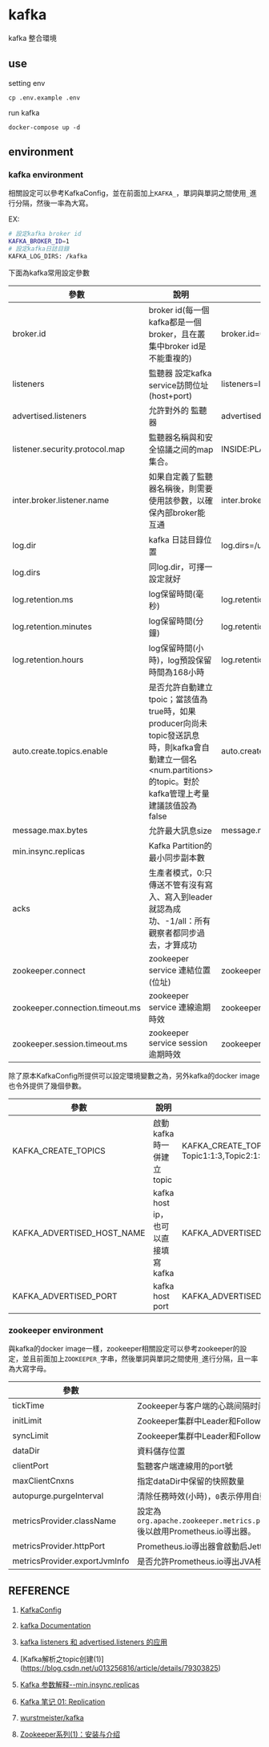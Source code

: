 # kafka

kafka 整合環境

## use

setting env

```
cp .env.example .env
```

run kafka

```
docker-compose up -d 
```

## environment

### kafka environment

相關設定可以參考KafkaConfig，並在前面加上`KAFKA_`，單詞與單詞之間使用`_`進行分隔，然後一率為大寫。

EX:

```bash
# 設定kafka broker id
KAFKA_BROKER_ID=1
# 設定kafka日誌目錄
KAFKA_LOG_DIRS: /kafka
```

下面為kafka常用設定參數

| 參數 | 說明 | Example |
| ---- | --- | --- |
| broker.id | broker id(每一個kafka都是一個broker，且在叢集中broker id是不能重複的) | broker.id=0 |
| listeners| 監聽器 設定kafka service訪問位址(host+port) | listeners=INSIDE://:9092,OUTSIDE://:9094 |
| advertised.listeners | 允許對外的 監聽器 | advertised.listeners=PLAINTEXT://localhost:9092 |
| listener.security.protocol.map| 監聽器名稱與和安全協議之间的map集合。 | INSIDE:PLAINTEXT,OUTSIDE:PLAINTEXT |
| inter.broker.listener.name | 如果自定義了監聽器名稱後，則需要使用該參數，以確保內部broker能互通 | inter.broker.listener.name=INTERNAL |
| log.dir | kafka 日誌目錄位置 | log.dirs=/usr/local/var/lib/kafka-logs |
| log.dirs | 同log.dir，可擇一設定就好 | |
| log.retention.ms | log保留時間(毫秒) | log.retention.ms=168 |
| log.retention.minutes | log保留時間(分鐘) | log.retention.minutes=168 |
| log.retention.hours | log保留時間(小時)，log預設保留時間為168小時 | log.retention.hours=168 |
| auto.create.topics.enable | 是否允許自動建立tpoic；當該值為true時，如果producer向尚未topic發送訊息時，則kafka會自動建立一個名<num.partitions>的topic。對於kafka管理上考量建議該值設為false| auto.create.topics.enable: false |
| message.max.bytes | 允許最大訊息size | message.max.bytes: 1048576|
| min.insync.replicas | Kafka Partition的最小同步副本數 | |
| acks | 生產者模式，0:只傳送不管有沒有寫入、寫入到leader就認為成功、-1/all：所有觀察者都同步過去，才算成功|  |
| zookeeper.connect | zookeeper service 連結位置(位址) | zookeeper.connect=localhost:2181 |
| zookeeper.connection.timeout.ms | zookeeper service 連線逾期時效 | zookeeper.connection.timeout.ms=18000 |
| zookeeper.session.timeout.ms |  zookeeper service session 逾期時效 | zookeeper.session.timeout.ms=30000 |

除了原本KafkaConfig所提供可以設定環境變數之為，另外kafka的docker image也令外提供了幾個參數。

| 參數 | 說明 |  |
| ---- | --- | --- |
| KAFKA_CREATE_TOPICS | 啟動kafka時一併建立topic | KAFKA_CREATE_TOPICS: Topic1:1:3,Topic2:1:1:compact |
| KAFKA_ADVERTISED_HOST_NAME | kafka host ip，也可以直接填寫kafka| KAFKA_ADVERTISED_HOST_NAME:localhost |
| KAFKA_ADVERTISED_PORT | kafka host port | KAFKA_ADVERTISED_PORT: 9092 |

### zookeeper environment

與kafka的docker image一樣，zookeeper相關設定可以參考zookeeper的設定，並且前面加上`ZOOKEEPER_`字串，然後單詞與單詞之間使用`_`進行分隔，且一率為大寫字母。

| 參數 | 說明 |  |
| ---- | --- | --- |
| tickTime | Zookeeper与客户端的心跳间隔时间（单位毫秒）。 | tickTime=2000 |
| initLimit | Zookeeper集群中Leader和Follower之间初始连接的最大心跳数量 | initLimit=10 |
| syncLimit | Zookeeper集群中Leader和Follower之间的最大心跳数量 | syncLimit=5 |
| dataDir | 資料儲存位置| dataDir=/usr/local/var/lib/zookeeper |
| clientPort | 監聽客户端連線用的port號 | clientPort=2181 |
| maxClientCnxns | 指定dataDir中保留的快照数量 | maxClientCnxns=60 |
| autopurge.purgeInterval | 清除任務時效(小時)，`0`表示停用自動清除功能| autopurge.purgeInterval=1 |
| metricsProvider.className | 設定為`org.apache.zookeeper.metrics.prometheus.PrometheusMetricsProvider`後以啟用Prometheus.io導出器。| metricsProvider.className=org.apache.zookeeper.metrics.prometheus.PrometheusMetricsProvider |
| metricsProvider.httpPort | Prometheus.io導出器會啟動启Jetty 服務並綁定至該port號 | metricsProvider.httpPort=7000 |
| metricsProvider.exportJvmInfo | 是否允許Prometheus.io導出JVA相關指標| metricsProvider.exportJvmInfo=true |

## REFERENCE

1. [KafkaConfig](https://jaceklaskowski.gitbooks.io/apache-kafka/content/kafka-server-KafkaConfig.html)

2. [kafka Documentation](https://kafka.apache.org/documentation)

3. [kafka listeners 和 advertised.listeners 的应用](https://segmentfault.com/a/1190000020715650)

4. [Kafka解析之topic创建(1)] (https://blog.csdn.net/u013256816/article/details/79303825)

5. [Kafka 参数解释--min.insync.replicas](https://www.cnblogs.com/juniorMa/articles/14120886.html)

6. [Kafka 笔记 01: Replication](https://fleurer.github.io/2020/03/07/kafka01-replication/)

7. [wurstmeister/kafka](https://hub.docker.com/r/wurstmeister/kafka/)

8. [Zookeeper系列(1)：安装与介绍](https://www.cnblogs.com/seve/p/14701635.html)
